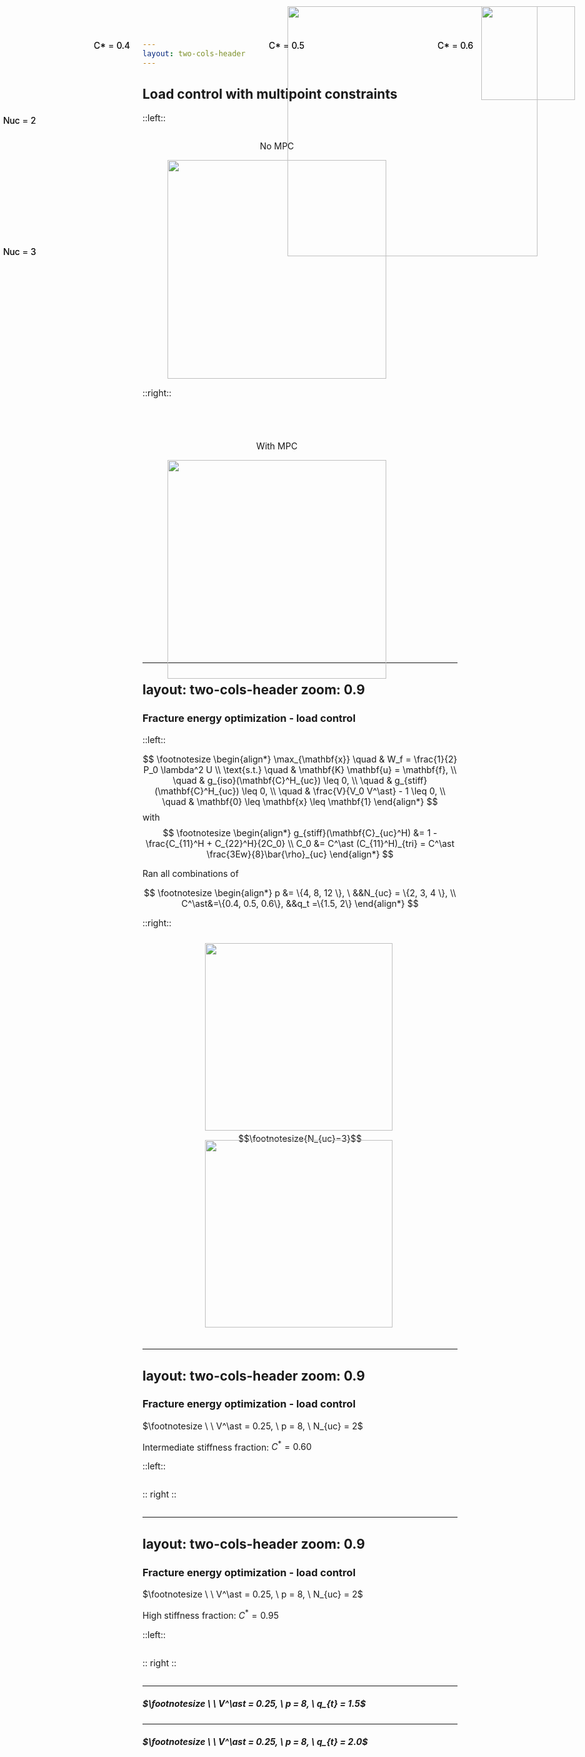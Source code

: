 ```yaml
---
layout: two-cols-header
---
```


## Load control with multipoint constraints

::left::

<figure style="position:relative; top:0px; left:0px; display: table" >
  <figcaption> <p style="font-size: normal; 
                         font-weight: normal;
                         text-align: center"> No MPC </p> 
  <img src="/media/mpc_test/mpc_test_no_mpc.png" style="width:350px">
  </figcaption>
</figure> 

::right::

<figure style="position:relative; top:40px; left:0px; display: table" >
  <figcaption> <p style="font-size: normal; 
                         font-weight: normal;
                         text-align: center;"> With MPC </p> 
  <img src="/media/mpc_test/mpc_test_with_mpc.png" style="width:350px">
  </figcaption>
</figure> 

<img src="/media/mpc_test/mpc_test_bc.png" 
     style="position:fixed; top:10px; right:40px; width:150px"/>


<!-- 

add notes here

-->

---
layout: two-cols-header
zoom: 0.9
---

### Fracture energy optimization - load control

::left::

$$
\footnotesize
\begin{align*}
\max_{\mathbf{x}} \quad & W_f = \frac{1}{2} P_0 \lambda^2 U  \\
\text{s.t.}       \quad & \mathbf{K} \mathbf{u} = \mathbf{f}, \\
                  \quad & g_{iso}(\mathbf{C}^H_{uc}) \leq 0, \\
                  \quad & g_{stiff}(\mathbf{C}^H_{uc}) \leq 0, \\
                  \quad & \frac{V}{V_0 V^\ast} - 1 \leq 0, \\
                  \quad & \mathbf{0} \leq \mathbf{x} \leq \mathbf{1}
\end{align*}
$$
with
$$
\footnotesize
\begin{align*}
g_{stiff}(\mathbf{C}_{uc}^H) &= 1 - \frac{C_{11}^H + C_{22}^H}{2C_0} \\ 
C_0 &= C^\ast (C_{11}^H)_{tri}  =  C^\ast \frac{3Ew}{8}\bar{\rho}_{uc}
\end{align*}
$$

<!-- 
$$
\footnotesize
\begin{align*}
t_e(x_e) &= t_{\min} + x_e^{q_t}(t_{\max} - t_{\min}) \\
\tilde{\sigma}_e &= x_e^{q_\sigma} \sigma_e %\\ 
% q_\sigma^{(i+1)} &= q_{\sigma}^{(i)} + q_\sigma^+ \text{ every 50th iteration}
\end{align*}
$$ -->

Ran all combinations of

$$
\footnotesize
\begin{align*}
 p &= \{4, 8, 12 \}, \ &&N_{uc} = \{2, 3, 4 \}, \\
 C^\ast&=\{0.4, 0.5, 0.6\}, &&q_t =\{1.5, 2\}
\end{align*}
$$

::right::

<img src="/media/parameter_study/q_sig.png" 
     style="position:relative; top:10px; left:100px; width:300px"/>

$$\footnotesize{N_{uc}=3}$$

<img src="/media/unit_cell_3x3.png" 
     style="position:relative; top:-20px; left:100px; width:300px"/>


---
layout: two-cols-header
zoom: 0.9
---

### Fracture energy optimization - load control

$\footnotesize \ \ V^\ast = 0.25, \ p = 8, \ N_{uc} = 2$

Intermediate stiffness fraction: $C^\ast = 0.60$

::left::

<figure style="position:relative; top: 20px; left:0px; display: table" >
  <SlidevVideo muted autoreset="click" autoplay 
  style="position:relative; top:0px; left:0px; width:600px">
    <source src="/media/parameter_study/Cfrac_0.6/UnitCell_le_0.062_vfrac_0.25_cmp.mp4" type="video/mp4">
  </SlidevVideo> 
</figure> 


:: right :: 

<figure style="position:relative; top: 20px; left:0px; display: table" >
  <SlidevVideo muted autoreset="click" autoplay 
  style="position:relative; top:0px; left:0px; width:600px">
    <source src="/media/parameter_study/Cfrac_0.6/UnitCell_le_0.062_vfrac_0.25_cmp_stress.mp4" type="video/mp4">
  </SlidevVideo> 
</figure> 

<img src="/media/parameter_study/Cfrac_0.6/UnitCellGrid_designHistory_00099.jpeg" 
     style="position:fixed; top:10px; right:100px; width:400px"/>

---
layout: two-cols-header
zoom: 0.9
---

### Fracture energy optimization - load control

$\footnotesize \ \ V^\ast = 0.25, \ p = 8, \ N_{uc} = 2$

High stiffness fraction: $C^\ast = 0.95$

::left::

<figure style="position:relative; top: 20px; left:0px; display: table" >
  <SlidevVideo muted autoreset="click" autoplay 
  style="position:relative; top:0px; left:0px; width:600px">
    <source src="/media/parameter_study/Cfrac_0.95/UnitCell_le_0.062_vfrac_0.25_cmp.mp4" type="video/mp4">
  </SlidevVideo> 
</figure> 


:: right :: 

<figure style="position:relative; top: 20px; left:0px; display: table" >
  <SlidevVideo muted autoreset="click" autoplay 
  style="position:relative; top:0px; left:0px; width:600px">
    <source src="/media/parameter_study/Cfrac_0.95/UnitCell_le_0.062_vfrac_0.25_cmp_stress.mp4" type="video/mp4">
  </SlidevVideo> 
</figure> 

<img src="/media/parameter_study/Cfrac_0.95/UnitCellGrid_designHistory_00099.jpeg" 
     style="position:fixed; top:10px; right:100px; width:400px"/>


---

##### $\footnotesize \ \ V^\ast = 0.25, \  p = 8, \ q_{t} = 1.5$

<figure style="position:fixed; top:85px; left:40px; display: table" >
  <SlidevVideo muted v-click=1 autoreset="click" autoplay 
  style="position:relative; top:0px; left:0px; width:325px">
    <source src="/media/parameter_study/Cfrac_nuc/UnitCell_le_0.062_vfrac_0.25_p_8_Cfrac_0.40_nuc_2_qt_1.50_cmp.mp4" type="video/mp4">
  </SlidevVideo> 
</figure> 

<figure style="position:fixed; top:300px; left:40px; display: table" >
  <SlidevVideo muted v-click=1 autoreset="click" autoplay 
  style="position:relative; top:0px; left:0px; width:325px">
    <source src="/media/parameter_study/Cfrac_nuc/UnitCell_le_0.062_vfrac_0.25_p_8_Cfrac_0.40_nuc_3_qt_1.50_cmp.mp4" type="video/mp4">
  </SlidevVideo> 
</figure> 


<figure style="position:fixed; top:85px; left:315px; display: table" >
  <SlidevVideo muted v-click=2 autoreset="click" autoplay 
  style="position:relative; top:0px; left:0px; width:325px">
    <source src="/media/parameter_study/Cfrac_nuc/UnitCell_le_0.062_vfrac_0.25_p_8_Cfrac_0.50_nuc_2_qt_1.50_cmp.mp4" type="video/mp4">
  </SlidevVideo> 
</figure> 

<figure style="position:fixed; top:300px; left:315px; display: table" >
  <SlidevVideo muted v-click=2 autoreset="click" autoplay 
  style="position:relative; top:0px; left:0px; width:325px">
    <source src="/media/parameter_study/Cfrac_nuc/UnitCell_le_0.062_vfrac_0.25_p_8_Cfrac_0.50_nuc_3_qt_1.50_cmp.mp4" type="video/mp4">
  </SlidevVideo> 
</figure> 


<figure style="position:fixed; top:85px; left:585px; display: table" >
  <SlidevVideo muted v-click=3 autoreset="click" autoplay 
  style="position:relative; top:0px; left:0px; width:325px">
    <source src="/media/parameter_study/Cfrac_nuc/UnitCell_le_0.062_vfrac_0.25_p_8_Cfrac_0.60_nuc_2_qt_1.50_cmp.mp4" type="video/mp4">
  </SlidevVideo> 
</figure> 

<figure style="position:fixed; top:300px; left:585px; display: table" >
  <SlidevVideo muted v-click=3 autoreset="click" autoplay 
  style="position:relative; top:0px; left:0px; width:325px">
    <source src="/media/parameter_study/Cfrac_nuc/UnitCell_le_0.062_vfrac_0.25_p_8_Cfrac_0.60_nuc_3_qt_1.50_cmp.mp4" type="video/mp4">
  </SlidevVideo> 
</figure> 



<p style="position:fixed; top:50px; left:150px" font-size="16px">  C* = 0.4 </p>
<p style="position:fixed; top:50px; left:430px" font-size="16px">  C* = 0.5 </p>
<p style="position:fixed; top:50px; left:700px" font-size="16px">  C* = 0.6 </p>
<p style="position:fixed; top:170px; left:5px" font-size="16px" rotate="-90deg" >  Nuc = 2  </p>
<p style="position:fixed; top:380px; left:5px" font-size="16px" rotate="-90deg" >  Nuc = 3  </p>

---

##### $\footnotesize \ \ V^\ast = 0.25, \  p = 8, \ q_{t} = 2.0$

<figure style="position:fixed; top:85px; left:40px; display: table" >
  <SlidevVideo muted v-click=1 autoreset="click" autoplay 
  style="position:relative; top:0px; left:0px; width:325px">
    <source src="/media/parameter_study/Cfrac_nuc/UnitCell_le_0.062_vfrac_0.25_p_8_Cfrac_0.40_nuc_2_qt_2.00_cmp.mp4" type="video/mp4">
  </SlidevVideo> 
</figure> 

<figure style="position:fixed; top:300px; left:40px; display: table" >
  <SlidevVideo muted v-click=1 autoreset="click" autoplay 
  style="position:relative; top:0px; left:0px; width:325px">
    <source src="/media/parameter_study/Cfrac_nuc/UnitCell_le_0.062_vfrac_0.25_p_8_Cfrac_0.40_nuc_3_qt_2.00_cmp.mp4" type="video/mp4">
  </SlidevVideo> 
</figure> 


<figure style="position:fixed; top:85px; left:315px; display: table" >
  <SlidevVideo muted v-click=2 autoreset="click" autoplay 
  style="position:relative; top:0px; left:0px; width:325px">
    <source src="/media/parameter_study/Cfrac_nuc/UnitCell_le_0.062_vfrac_0.25_p_8_Cfrac_0.50_nuc_2_qt_2.00_cmp.mp4" type="video/mp4">
  </SlidevVideo> 
</figure> 

<figure style="position:fixed; top:300px; left:315px; display: table" >
  <SlidevVideo muted v-click=2 autoreset="click" autoplay 
  style="position:relative; top:0px; left:0px; width:325px">
    <source src="/media/parameter_study/Cfrac_nuc/UnitCell_le_0.062_vfrac_0.25_p_8_Cfrac_0.50_nuc_3_qt_2.00_cmp.mp4" type="video/mp4">
  </SlidevVideo> 
</figure> 


<figure style="position:fixed; top:85px; left:585px; display: table" >
  <SlidevVideo muted v-click=3 autoreset="click" autoplay 
  style="position:relative; top:0px; left:0px; width:325px">
    <source src="/media/parameter_study/Cfrac_nuc/UnitCell_le_0.062_vfrac_0.25_p_8_Cfrac_0.60_nuc_2_qt_2.00_cmp.mp4" type="video/mp4">
  </SlidevVideo> 
</figure> 

<figure style="position:fixed; top:300px; left:585px; display: table" >
  <SlidevVideo muted v-click=3 autoreset="click" autoplay 
  style="position:relative; top:0px; left:0px; width:325px">
    <source src="/media/parameter_study/Cfrac_nuc/UnitCell_le_0.062_vfrac_0.25_p_8_Cfrac_0.60_nuc_3_qt_2.00_cmp.mp4" type="video/mp4">
  </SlidevVideo> 
</figure> 



<p style="position:fixed; top:50px; left:150px" font-size="16px">  C* = 0.4 </p>
<p style="position:fixed; top:50px; left:430px" font-size="16px">  C* = 0.5 </p>
<p style="position:fixed; top:50px; left:700px" font-size="16px">  C* = 0.6 </p>
<p style="position:fixed; top:170px; left:5px" font-size="16px" rotate="-90deg" >  Nuc = 2  </p>
<p style="position:fixed; top:380px; left:5px" font-size="16px" rotate="-90deg" >  Nuc = 3  </p>



